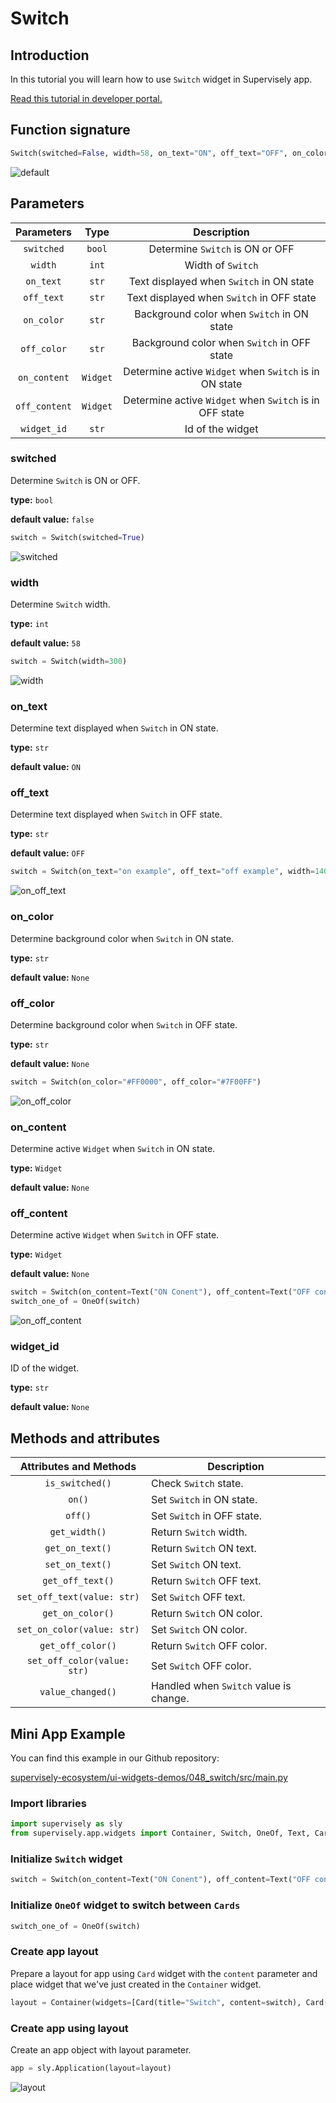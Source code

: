 # Switch

## Introduction

In this tutorial you will learn how to use `Switch` widget in Supervisely app.

[Read this tutorial in developer portal.](https://developer.supervise.ly/app-development/apps-with-gui/switch)

## Function signature

```python
Switch(switched=False, width=58, on_text="ON", off_text="OFF", on_color=None,  off_color=None, on_content=None, off_content=None, widget_id=None)
```

![default](https://user-images.githubusercontent.com/120389559/219039067-9798a2ba-2bbc-42f7-94b1-dabb4e6da37b.gif)

## Parameters

|  Parameters   |   Type   |                       Description                       |
| :-----------: | :------: | :-----------------------------------------------------: |
|  `switched`   |  `bool`  |             Determine `Switch` is ON or OFF             |
|    `width`    |  `int`   |                    Width of `Switch`                    |
|   `on_text`   |  `str`   |        Text displayed when `Switch` in ON state         |
|  `off_text`   |  `str`   |        Text displayed when `Switch` in OFF state        |
|  `on_color`   |  `str`   |       Background color when `Switch` in ON state        |
|  `off_color`  |  `str`   |       Background color when `Switch` in OFF state       |
| `on_content`  | `Widget` | Determine active `Widget` when `Switch` is in ON state  |
| `off_content` | `Widget` | Determine active `Widget` when `Switch` is in OFF state |
|  `widget_id`  |  `str`   |                    Id of the widget                     |

### switched

Determine `Switch` is ON or OFF.

**type:** `bool`

**default value:** `false`

```python
switch = Switch(switched=True)
```

![switched](https://user-images.githubusercontent.com/120389559/219045048-d914e087-21b7-4166-9c31-06eb146a2031.png)

### width

Determine `Switch` width.

**type:** `int`

**default value:** `58`

```python
switch = Switch(width=300)
```

![width](https://user-images.githubusercontent.com/120389559/219045541-a6ee235e-ebd3-4aea-9ef8-d851aa4219c6.gif)

### on_text

Determine text displayed when `Switch` in ON state.

**type:** `str`

**default value:** `ON`

### off_text

Determine text displayed when `Switch` in OFF state.

**type:** `str`

**default value:** `OFF`

```python
switch = Switch(on_text="on example", off_text="off example", width=140)
```

![on_off_text](https://user-images.githubusercontent.com/120389559/219046819-c0b57c41-2829-46d5-933e-772a203ea75f.gif)

### on_color

Determine background color when `Switch` in ON state.

**type:** `str`

**default value:** `None`

### off_color

Determine background color when `Switch` in OFF state.

**type:** `str`

**default value:** `None`

```python
switch = Switch(on_color="#FF0000", off_color="#7F00FF")
```

![on_off_color](https://user-images.githubusercontent.com/120389559/219048879-b58edb2c-7074-488d-bcb6-9713480a3fc6.gif)

### on_content

Determine active `Widget` when `Switch` in ON state.

**type:** `Widget`

**default value:** `None`

### off_content

Determine active `Widget` when `Switch` in OFF state.

**type:** `Widget`

**default value:** `None`

```python
switch = Switch(on_content=Text("ON Conent"), off_content=Text("OFF content"))
switch_one_of = OneOf(switch)
```

![on_off_content](https://user-images.githubusercontent.com/120389559/219050482-9b385f5d-b9e1-42a6-922e-c24c0673375d.gif)

### widget_id

ID of the widget.

**type:** `str`

**default value:** `None`

## Methods and attributes

|   Attributes and Methods    | Description                            |
| :-------------------------: | -------------------------------------- |
|       `is_switched()`       | Check `Switch` state.                  |
|           `on()`            | Set `Switch` in ON state.              |
|           `off()`           | Set `Switch` in OFF state.             |
|        `get_width()`        | Return `Switch` width.                 |
|       `get_on_text()`       | Return `Switch` ON text.               |
|       `set_on_text()`       | Set `Switch` ON text.                  |
|      `get_off_text()`       | Return `Switch` OFF text.              |
| `set_off_text(value: str)`  | Set `Switch` OFF text.                 |
|      `get_on_color()`       | Return `Switch` ON color.              |
| `set_on_color(value: str)`  | Set `Switch` ON color.                 |
|      `get_off_color()`      | Return `Switch` OFF color.             |
| `set_off_color(value: str)` | Set `Switch` OFF color.                |
|      `value_changed()`      | Handled when `Switch` value is change. |

## Mini App Example

You can find this example in our Github repository:

[supervisely-ecosystem/ui-widgets-demos/048_switch/src/main.py](https://github.com/supervisely-ecosystem/ui-widgets-demos/blob/master/048_switch/src/main.py)

### Import libraries

```python
import supervisely as sly
from supervisely.app.widgets import Container, Switch, OneOf, Text, Card
```

### Initialize `Switch` widget

```python
switch = Switch(on_content=Text("ON Conent"), off_content=Text("OFF content"))
```

### Initialize `OneOf` widget to switch between `Cards`

```python
switch_one_of = OneOf(switch)
```

### Create app layout

Prepare a layout for app using `Card` widget with the `content` parameter and place widget that we've just created in the `Container` widget.

```python
layout = Container(widgets=[Card(title="Switch", content=switch), Card(title="OneOf", content=switch_one_of)])
```

### Create app using layout

Create an app object with layout parameter.

```python
app = sly.Application(layout=layout)
```

![layout](https://user-images.githubusercontent.com/120389559/219058398-19aea1df-d3c0-4bc9-ac9b-163c47bdd2b0.gif)
